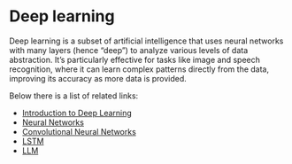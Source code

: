 # Deep learning

Deep learning is a subset of artificial intelligence that uses neural networks with many layers (hence “deep”) to analyze various levels of data abstraction. It’s particularly effective for tasks like image and speech recognition, where it can learn complex patterns directly from the data, improving its accuracy as more data is provided.

Below there is a list of related links:

- [Introduction to Deep Learning](https://www.geeksforgeeks.org/introduction-deep-learning/)
- [Neural Networks](https://medium.com/@sadafsaleem5815/neural-networks-in-10mins-simply-explained-9ec2ad9ea815)
- [Convolutional Neural Networks](https://towardsdatascience.com/convolutional-neural-networks-explained-9cc5188c4939)
- [LSTM](https://www.analyticsvidhya.com/blog/2021/03/introduction-to-long-short-term-memory-lstm/)
- [LLM](https://medium.com/@balci.pelin/llm-introduction-7ededa51b78b)



